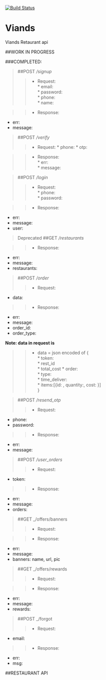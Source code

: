 [![Build Status](https://travis-ci.org/one100solutions/Viands.svg?branch=master)](https://travis-ci.org/one100solutions/Viands)
# Viands
Viands Retaurant api

##WORK IN PROGRESS

###COMPLETED:

> ##POST _/signup_
>>  * Request:  
    * email:  
    * password:  
    * phone:  
    * name:  

>> * Response:
   * err:  
   * message:

> ##POST _/verify_  
>>  * Request:
    * phone:
    * otp:  

>>  * Response:  
    * err:  
    * message:  

> ##POST _/login_  
>>  * Request:  
    * phone:  
    * password:  

>> * Response:
   * err:  
   * message:
   * user:
>Deprecated
> ##GET _/restaurants_  
>>  

>> * Response:      
   * err:   
   * message:  
   * restaurants:  

> ##POST _/order_  
>> * Request:  
   * data: 

>> * Response:  
   * err:  
   * message:  
   * order_id:
   * order_type:
  
  **Note: data in request is**  
>>  * data = json encoded of {  
      * token:  
      * rest_id  
      * total_cost
      * order:  
      *   type:  
      *   time_deliver:  
      *   items:[{id: , quantity:, cost: }]  
    }

> ##POST _/resend_otp_  
>> * Request:    
   * phone:  
   * password:  

>> * Response:    
   * err:  
   * message:  

> ##POST _/user_orders_  
>> * Request:  
   * token:  

>> * Response:  
   * err:  
   * message:  
   * orders: 


> ##GET _/offers/banners
>> * Request:

>> * Response:  
   * err:  
   * message:  
   * banners: name, url, pic


> ##GET _/offers/rewards
>> * Request: 

>> * Response:  
   * err:  
   * message:  
   * rewards:

> ##POST _/forgot
>> * Request:
   * email:

>> * Response:
   * err:
   * msg:
   

##RESTAURANT API

> ##